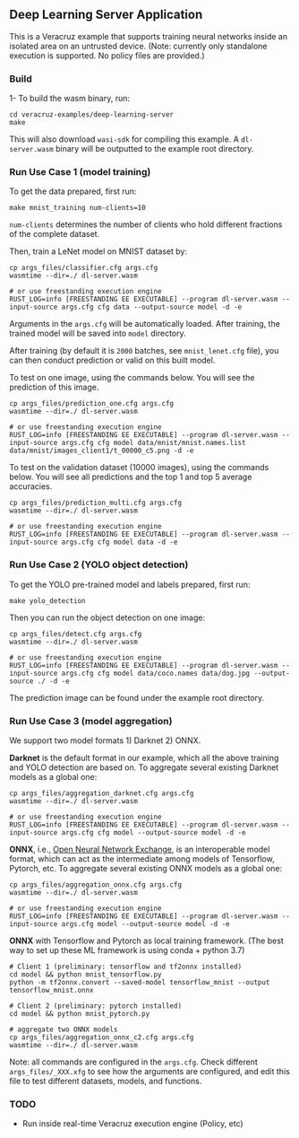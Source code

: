 ## Deep Learning Server Application

This is a Veracruz example that supports training neural networks inside an isolated area on an untrusted device.
(Note: currently only standalone execution is supported. No policy files are provided.)


### Build

1- To build the wasm binary, run:
```
cd veracruz-examples/deep-learning-server
make
```
This will also download `wasi-sdk` for compiling this example. A `dl-server.wasm` binary will be outputted to the example root directory.


### Run Use Case  1 (model training)

To get the data prepared, first run:
```
make mnist_training num-clients=10
```
`num-clients` determines the number of clients who hold different fractions of the complete dataset.

Then, train a LeNet model on MNIST dataset by:
```
cp args_files/classifier.cfg args.cfg
wasmtime --dir=./ dl-server.wasm

# or use freestanding execution engine
RUST_LOG=info [FREESTANDING EE EXECUTABLE] --program dl-server.wasm --input-source args.cfg cfg data --output-source model -d -e
```

Arguments in the `args.cfg` will be automatically loaded. After training, the trained model will be saved into `model` directory.

After training (by default it is `2000` batches, see `mnist_lenet.cfg` file), you can then conduct prediction or valid on this built model.

To test on one image, using the commands below. You will see the prediction of this image.
```
cp args_files/prediction_one.cfg args.cfg
wasmtime --dir=./ dl-server.wasm

# or use freestanding execution engine
RUST_LOG=info [FREESTANDING EE EXECUTABLE] --program dl-server.wasm --input-source args.cfg cfg model data/mnist/mnist.names.list data/mnist/images_client1/t_00000_c5.png -d -e
```

To test on the validation dataset (10000 images), using the commands below. You will see all predictions and the top 1 and top 5 average accuracies.
```
cp args_files/prediction_multi.cfg args.cfg
wasmtime --dir=./ dl-server.wasm

# or use freestanding execution engine
RUST_LOG=info [FREESTANDING EE EXECUTABLE] --program dl-server.wasm --input-source args.cfg cfg model data -d -e
```


### Run Use Case 2 (YOLO object detection)

To get the YOLO pre-trained model and labels prepared, first run:
```
make yolo_detection
```

Then you can run the object detection on one image:
```
cp args_files/detect.cfg args.cfg
wasmtime --dir=./ dl-server.wasm

# or use freestanding execution engine
RUST_LOG=info [FREESTANDING EE EXECUTABLE] --program dl-server.wasm --input-source args.cfg cfg model data/coco.names data/dog.jpg --output-source ./ -d -e
```

The prediction image can be found under the example root directory.


### Run Use Case 3 (model aggregation)

We support two model formats 1) Darknet 2) ONNX.

**Darknet** is the default format in our example, which all the above training and YOLO detection are based on.
To aggregate several existing Darknet models as a global one:
```
cp args_files/aggregation_darknet.cfg args.cfg
wasmtime --dir=./ dl-server.wasm

# or use freestanding execution engine
RUST_LOG=info [FREESTANDING EE EXECUTABLE] --program dl-server.wasm --input-source args.cfg cfg model --output-source model -d -e
```

**ONNX**, i.e., [Open Neural Network Exchange](https://onnx.ai/), is an interoperable model format, which can act as the intermediate among models of Tensorflow, Pytorch, etc.
To aggregate several existing ONNX models as a global one:
```
cp args_files/aggregation_onnx.cfg args.cfg
wasmtime --dir=./ dl-server.wasm

# or use freestanding execution engine
RUST_LOG=info [FREESTANDING EE EXECUTABLE] --program dl-server.wasm --input-source args.cfg model --output-source model -d -e
```

**ONNX** with Tensorflow and Pytorch as local training framework. (The best way to set up these ML framework is using conda + python 3.7)
```
# Client 1 (preliminary: tensorflow and tf2onnx installed)
cd model && python mnist_tensorflow.py
python -m tf2onnx.convert --saved-model tensorflow_mnist --output tensorflow_mnist.onnx

# Client 2 (preliminary: pytorch installed)
cd model && python mnist_pytorch.py

# aggregate two ONNX models
cp args_files/aggregation_onnx_c2.cfg args.cfg
wasmtime --dir=./ dl-server.wasm
```


Note: all commands are configured in the `args.cfg`. Check different `args_files/_XXX.xfg` to see how the arguments are configured, and edit this file to test different datasets, models, and functions.


### TODO
- Run inside real-time Veracruz execution engine (Policy, etc)